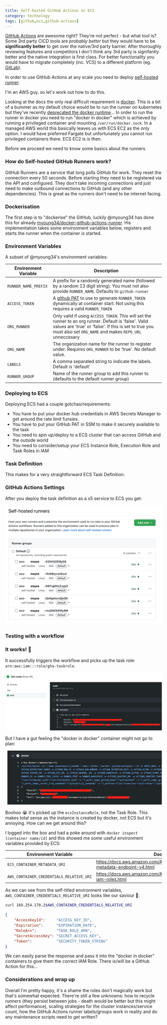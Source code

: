 ```yaml
---
title: Self-hosted GitHub Actions on ECS
category: technology
tags: [github,ecs,github-actions]
---
```

[GitHub Actions](https://github.com/features/actions) are awesome right? They're not perfect - but what tool is? Some 3rd party CICD tools are *probably better* but they would have to be **significantly better** to get over the native/3rd party barrier. After thoroughly reviewing features and competitors I don't think any 3rd party is signifantly better and the native integration is first class. For better functionality you would have to migrate completely (inc. VCS) to a different platform (eg. [GitLab](https://about.gitlab.com/)).

In order to use GitHub Actions at any scale you need to deploy [self-hosted runner](https://docs.github.com/en/free-pro-team@latest/actions/hosting-your-own-runners/about-self-hosted-runners).

I'm an AWS guy, so let's work out how to do this.

Looking at the docs the only real difficult requirement is [docker](https://www.docker.com/). This is a bit of a bummer as my default choice would be to run the runner on kubernetes but they've recently [deprecated the docker runtime](https://github.com/kubernetes/kubernetes/blob/master/CHANGELOG/CHANGELOG-1.20.md#deprecation)... In order to run the runner in docker you need to run "docker in docker" which is achieved by running a privileged container and mounting `/var/run/docker.sock`. In a managed AWS world this basically leaves us with ECS EC2 as the only option. I would have preferred Fargate but unfortunately you cannot run privileged containers there. ECS EC2 is is then.

Before we proceed we need to know some basics about the runners.

### How do Self-hosted GitHub Runners work?

GitHub Runners are a service that long polls GitHub for work. They reset the connection every 50 seconds. Before starting they need to be registered via the API and configured. They don't take incoming connections and just need to make outbound connections to GitHub (and any other dependencies). This is great as the runners don't need to be internet facing.

### Dockerisation

The first step is to "dockerise" the GitHub, luckily @myoung34 has done this for already [myoung34/docker-github-actions-runner](https://github.com/myoung34/docker-github-actions-runner). His implementation takes some environment variables below, registers and starts the runner when the container is started.

### Environment Variables

A subset of @myoung34's environment variables:

| Environment Variable | Description |
| -------------------- | --- |
| `RUNNER_NAME_PREFIX` | A prefix for a randomly generated name (followed by a random 13 digit string). You must not also provide `RUNNER_NAME`. Defaults to `github-runner` |
| `ACCESS_TOKEN`       | A [github PAT](https://docs.github.com/en/github/authenticating-to-github/creating-a-personal-access-token) to use to generate `RUNNER_TOKEN` dynamically at container start. Not using this requires a valid `RUNNER_TOKEN` |
| `ORG_RUNNER`         | Only valid if using `ACCESS_TOKEN`. This will set the runner to an org runner. Default is 'false'. Valid values are 'true' or 'false'. If this is set to true you must also set `ORG_NAME` and makes `REPO_URL` unneccesary |
| `ORG_NAME`           | The organization name for the runner to register under. Requires `ORG_RUNNER` to be 'true'. No default value. |
| `LABELS`             | A comma separated string to indicate the labels. Default is 'default' |
| `RUNNER_GROUP`       | Name of the runner group to add this runner to (defaults to the default runner group) |

### Deploying to ECS

Deploying ECS had a couple gotchas/requirements:
* You have to put your docker hub credentials in AWS Secrets Manager to get around the rate limit funsies.
* You have to put your GitHub PAT in SSM to make it securely available to the task
* You need to spin up/deploy to a ECS cluster that can access GitHub and the outside world
* You need to consider/setup your ECS Instance Role, Execution Role and Task Roles in IAM


### Task Definition

This makes for a very straightforward ECS Task Definition:

<script src="https://gist.github.com/msyea/e1eeecafc80a431070ac7d7953886346.js"></script>

### GitHub Actions Settings

After you deploy the task definition as a x5 service to ECS you get:

<img src="/img/gha-settings.png" alt="github action settings" class="img-responsive img-thumbnail"/>

### Testing with a workflow

<script src="https://gist.github.com/msyea/be3b866e41325368569227c0b8540f39.js"></script>
### It works! 🎉

It successfully triggers the workflow and picks up the task role: `arn:aws:iam:::role/gha-taskrole`.

<img src="/img/gha-workflow1.png" alt="github workflow1" class="img-responsive img-thumbnail" />

But I have a gut feeling the "docker in docker" container might not go to plan:

<img src="/img/gha-workflow2.png" alt="github workflow2" class="img-responsive img-thumbnail" />

Boohoo 😭 It's picked up the `ecsInstanceRole`, not the Task Role. This makes total sense as the instance is created by docker, not ECS but it's annoying. How can we get around this?

I logged into the box and had a poke around with `docker inspect [container name/id]` and this showed me some useful environment variables provided by ECS:

| Environment Variable                     | Documentation |
| ---------------------------------------- | ------------- |
| `ECS_CONTAINER_METADATA_URI`             | https://docs.aws.amazon.com/AmazonECS/latest/developerguide/task-metadata-endpoint-v4.html |
| `AWS_CONTAINER_CREDENTIALS_RELATIVE_URI` | https://docs.aws.amazon.com/AmazonECS/latest/developerguide/task-iam-roles.html |

As we can see from the self-titled environment variables, `AWS_CONTAINER_CREDENTIALS_RELATIVE_URI` looks like our saviour 🎉:

```bash
curl 169.254.170.2$AWS_CONTAINER_CREDENTIALS_RELATIVE_URI
```
```json
{
    "AccessKeyId":     "ACCESS_KEY_ID",
    "Expiration":      "EXPIRATION_DATE",
    "RoleArn":         "TASK_ROLE_ARN",
    "SecretAccessKey": "SECRET_ACCESS_KEY",
    "Token":           "SECURITY_TOKEN_STRING"
}
```
We can easily parse the response and pass it into the "docker in docker" containers to give them the correct IAM Role. There is/will be a GitHub Action for this...

### Considerations and wrap up

Overall I'm pretty happy, it's a shame the roles don't magically work but that's somewhat expected. There're still a few unknowns: how to recycle runners (they persist between jobs - death would be better but this might affect performance), scaling strategies for the cluster instances/service count, how the GitHub Actions runner labels/groups work in reality and do any maintenance scripts need to get written?